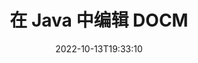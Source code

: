 ---
############################# Static ############################
layout: "auto-gen-editor"
date: 2022-10-13T19:33:10
draft: false
otherformats: doc docx dotx xls xlsx xlsm ppt pptx pptm mobi epub html mhtml txt xml csv rtf odt msg eml

############################# Head ############################
head_title: "DOCM 编辑器 - 在 Java 中编辑 DOCM"
head_description: "如何使用几行代码在 Java 中编辑 DOCM？使用 GroupDocs 文档处理 API 编辑、更新和保存 30 多种文件格式。"

############################# Header ############################
title: "在 Java 中编辑 DOCM"
description: "使用用于 Java API 的服务器端 GroupDocs.Editor 进行有效且强大的 DOCM 编辑，无需使用 Microsoft 或 Open Office 等任何软件。"
bg_image: "https://cms.admin.containerize.com/templates/aspose/App_Themes/V3/images/bg/header1.png"
bg_overlay: false
button:
    enable: true
    icon: "fas fa-arrow-down"
    label: "下载免费试用版"
    link: "https://downloads.groupdocs.com/editor/java"

############################# SubMenu ############################
submenu:
    enable: true

    left:
        img_alt: "GroupDocs.Editor for Java"
        image: "https://cms.admin.containerize.com/templates/groupdocs/images/product-logos/90x90-noborder/groupdocs-editor-java.png"
        product: "GroupDocs.Editor"
        platform: "Java"

    middle:
        button:

            # button loop
            - link: "https://apireference.groupdocs.com/editor/java"
              text: "API 参考"

            # button loop
            - link: "https://github.com/groupdocs-editor"
              text: "代码示例"

            # button loop
            - link: "https://products.groupdocs.app/editor/family"
              text: "现场演示"

            # button loop
            - link: "https://purchase.groupdocs.com/pricing/editor/java"
              text: "价钱"

    right:
        link_download: "https://downloads.groupdocs.com/editor"
        link_learn: "https://docs.groupdocs.com/editor/java"
        link_buy: "https://purchase.groupdocs.com"

############################# About ############################
about:
    enable: true
    title: "关于 GroupDocs.Editor for Java API"
    content: |
        [GroupDocs.Editor for Java](/zh/editor/java/) API 是编辑 Microsoft Word、Excel、PowerPoint、Open Office 文档和演示文稿的正确选择。 GroupDocs.Editor 是一个独立的 API，适用于需要高性能的服务器端和后端系统。它不依赖于任何软件，如 Microsoft 或 Open Office。

############################# Steps ############################
steps:
    enable: true
    title_left: "在 Java 中编辑 DOCM 的步骤"
    content_left: |
        [GroupDocs.Editor for Java](/zh/editor/java/) 为开发人员提供了一种使用几行代码编辑 DOCM 文件的简单直接的方法。
        * 使用强制文件路径或流和可选的 `WordProcessingLoadOptions` 类创建 `Editor` 类的实例并加载 DOCM 文件
        * 为 DOCM 文件格式创建和设置 `WordProcessingEditOptions` 类实例
        * 调用 `Editor.Edit()` 方法并获得 HTML 格式的 DOCM 文档，该文档可以使用任何所见即所得的编辑器轻松编辑。
        * 调用 `Editor.Save()` 方法并使用 `WordProcessingSaveOptions` 类保存编辑的 DOCM 文件

        
    title_right: "系统要求"
    content_right: |
        使用 GroupDocs.Editor for Java API 进行基本文档编辑可以通过几个简单的步骤来完成。所有主要平台和操作系统都支持我们的 API。在执行以下代码之前，请确保您的系统上安装了以下先决条件。

        * 操作系统：Microsoft Windows、Linux、MacOS
        * 开发环境：NetBeans, IntelliJ IDEA, Eclipse
        * 构架: Java 7 (1.7) and above
        * 获取从 [Maven](https://repository.groupdocs.com/editor/) 下载的最新版本 GroupDocs.Editor for Java
        
    code: |        
        ```java
        // Load the DOCM file into Editor with the optional WordProcessingLoadOptions
        Editor editor = new Editor("source.docm", new WordProcessingLoadOptions());

        // Create and adjust the edit options
        WordProcessingEditOptions editOptions = new WordProcessingEditOptions();

        // Open input DOCM document for edit — obtain an intermediate document, that can be edited
        EditableDocument beforeEdit = editor.edit(editOptions);

        // Grab DOCM document content and associated resources from editable document
        string content = beforeEdit.getContent();

        // Send the content to WYSIWYG-editor, edit it there, and send edited content back to the server-side
        // This step simulates a such operation
        string updatedContent = content.replace("Subtitle", "Edited subtitle");

        // Grab edited content and resources from WYSIWYG-editor and create a new EditableDocument instance from it
        EditableDocument afterEdit = EditableDocument.fromMarkup(updatedContent, null);

        // Create a save options and select a desired output format
        WordProcessingSaveOptions saveOptions = new WordProcessingSaveOptions(WordProcessingFormats.Docm);

        // Save edited DOCM document to the file
        editor.save(afterEdit, "edited.docm", saveOptions);
        ```
        
############################# Demos ############################
demos:
    enable: true
    title: "DOCM 编辑器现场演示"
    content: |
        立即访问 [GroupDocs.Editor 现场演示](https://products.groupdocs.app/editor/family) 网站编辑 DOCM。
        现场演示有以下好处
        
############################# More Formats ############################
more_formats:
    enable: true
    title: "其他支持的编辑器"
    content: |
        您还可以编辑其他文件格式。请参阅下面的完整列表。


############################# Back to top ###############################
back_to_top:
    enable: true
---